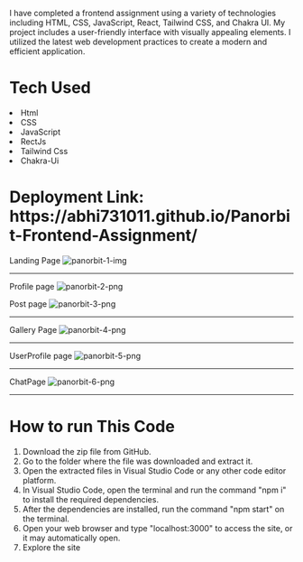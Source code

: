I have completed a frontend assignment using a variety of technologies including HTML, CSS, JavaScript, React, Tailwind CSS, and Chakra UI. My project includes a user-friendly interface with visually appealing elements. I utilized the latest web development practices to create a modern and efficient application.

<h1>Tech Used</h1>

   <li>Html</li>
   <li> CSS</li>
   <li>JavaScript</li>
   <li>RectJs</li>
   <li>Tailwind Css</li>
   <li>Chakra-Ui</li>
 
<h1>
    
   <h1>Deployment Link: <span> https://abhi731011.github.io/Panorbit-Frontend-Assignment/</span></h1>
   
   
   

Landing Page
![panorbit-1-img](https://user-images.githubusercontent.com/97114184/224637210-4b0a2998-c40c-4d68-9f18-3ef7aa8feb10.png)

  <hr>
  
Profile page
![panorbit-2-png](https://user-images.githubusercontent.com/97114184/224637217-c4e1afdf-23b0-4fe8-8ac7-fa7057a03c39.png)

Post page
![panorbit-3-png](https://user-images.githubusercontent.com/97114184/224637225-22ea5275-f3b4-4194-9594-9cccfccc46d6.png)

   <hr>
  
Gallery Page
![panorbit-4-png](https://user-images.githubusercontent.com/97114184/224637231-44ef97c8-3c27-4871-a257-6dc55b86cc21.png)
  
 <hr>
  
UserProfile page
![panorbit-5-png](https://user-images.githubusercontent.com/97114184/224637232-f5c1a3f9-d307-4fa0-a7d0-666ba52308cb.png)

   <hr>
  
ChatPage
![panorbit-6-png](https://user-images.githubusercontent.com/97114184/224637234-fb6b9d8a-b0ad-4b3b-b319-83dc51983b58.png)
  
   <hr>
  
# How to run This Code 
   <ol>
<li>Download the zip file from GitHub.</li>
<li>Go to the folder where the file was downloaded and extract it.</li>
<li>Open the extracted files in Visual Studio Code or any other code editor platform.</li>
<li>In Visual Studio Code, open the terminal and run the command "npm i" to install the required dependencies.</li>
<li>After the dependencies are installed, run the command "npm start" on the terminal.</li>
<li>Open your web browser and type "localhost:3000" to access the site, or it may automatically open.</li>
<li>Explore the site</li>
   </ol>
